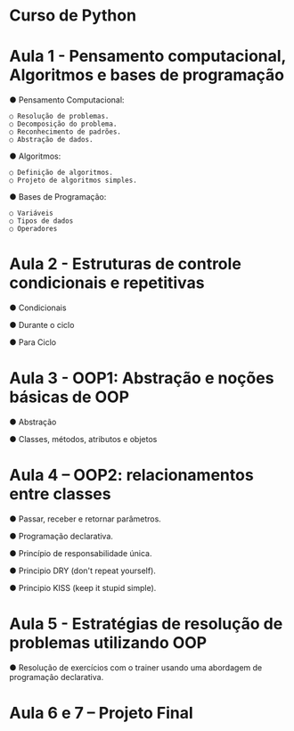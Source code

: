 # Curso de Python

# Aula 1 - Pensamento computacional, Algoritmos e bases de programação

 ● Pensamento Computacional:

    ○ Resolução de problemas.
    ○ Decomposição do problema.
    ○ Reconhecimento de padrões.
    ○ Abstração de dados.

 ● Algoritmos:

    ○ Definição de algoritmos.
    ○ Projeto de algoritmos simples.

 ● Bases de Programação:

    ○ Variáveis
    ○ Tipos de dados
    ○ Operadores

 

# Aula 2 - Estruturas de controle condicionais e repetitivas

 ● Condicionais

 ● Durante o ciclo

 ● Para Ciclo

 

# Aula 3 - OOP1: Abstração e noções básicas de OOP

 ● Abstração

 ● Classes, métodos, atributos e objetos


# Aula 4 – OOP2: relacionamentos entre classes

 ● Passar, receber e retornar parâmetros.

 ● Programação declarativa.

 ● Princípio de responsabilidade única.

 ● Principio DRY (don't repeat yourself).
 
 ● Principio KISS (keep it stupid simple).

 

# Aula 5 - Estratégias de resolução de problemas utilizando OOP

 ● Resolução de exercícios com o trainer usando uma abordagem de programação
declarativa.


# Aula 6 e 7 – Projeto Final